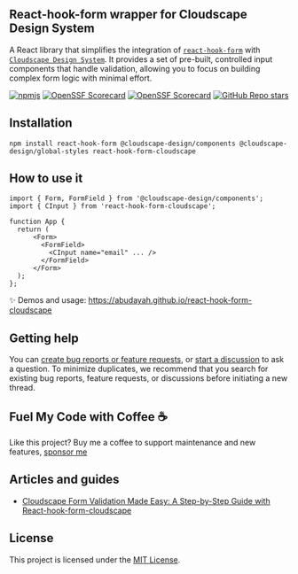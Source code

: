 ## React-hook-form wrapper for Cloudscape Design System

A React library that simplifies the integration of [`react-hook-form`](https://github.com/react-hook-form/react-hook-form) with [`Cloudscape Design System`](https://github.com/cloudscape-design/components).  It provides a set of pre-built, controlled input components that handle validation, allowing you to focus on building complex form logic with minimal effort.

[![npmjs](https://img.shields.io/npm/v/react-hook-form-cloudscape)](https://www.npmjs.com/package/react-hook-form-cloudscape)
[![OpenSSF Scorecard](https://api.securityscorecards.dev/projects/github.com/abudayah/react-hook-form-cloudscape/badge)](https://securityscorecards.dev/viewer/?uri=github.com/abudayah/react-hook-form-cloudscape)
[![OpenSSF Scorecard](https://github.com/abudayah/react-hook-form-cloudscape/actions/workflows/dependabot/dependabot-updates/badge.svg)](https://github.com/abudayah/react-hook-form-cloudscape/actions/workflows/dependabot/dependabot-updates)
[![GitHub Repo stars](https://img.shields.io/github/stars/abudayah/react-hook-form-cloudscape)](https://github.com/abudayah/react-hook-form-cloudscape)



## Installation

```
npm install react-hook-form @cloudscape-design/components @cloudscape-design/global-styles react-hook-form-cloudscape
```

## How to use it

```
import { Form, FormField } from '@cloudscape-design/components';
import { CInput } from 'react-hook-form-cloudscape';

function App {
  return (
      <Form>
        <FormField>
          <CInput name="email" ... />
        </FormField>
      </Form>
  );
};

```

✨ Demos and usage: https://abudayah.github.io/react-hook-form-cloudscape

## Getting help

You can [create bug reports or feature requests](https://github.com/abudayah/react-hook-form-cloudscape/issues/new/choose), or [start a discussion](https://github.com/abudayah/react-hook-form-cloudscape/discussions) to ask a question. To minimize duplicates, we recommend that you search for existing bug reports, feature requests, or discussions before initiating a new thread.

## Fuel My Code with Coffee ☕️
Like this project?  Buy me a coffee to support maintenance and new features, [sponsor me](https://github.com/sponsors/abudayah)

## Articles and guides
- [Cloudscape Form Validation Made Easy: A Step-by-Step Guide with React-hook-form-cloudscape](https://medium.com/@abudayah/cloudscape-form-validation-made-easy-a-step-by-step-guide-with-react-hook-form-cloudscape-f2238225f125)

## License

This project is licensed under the [MIT License](/LICENSE).
